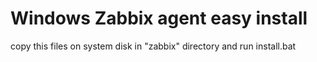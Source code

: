 # Windows Zabbix agent easy install

copy this files on system disk in "zabbix" directory and run install.bat
